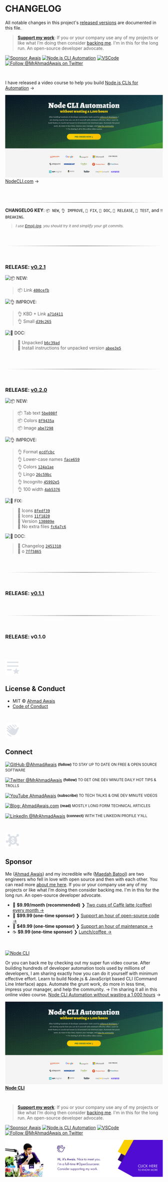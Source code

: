 # CHANGELOG

All notable changes in this project's [released versions](../../releases) are documented in this file.

> [**Support my work**][sponsor]: If you or your company use any of my projects or like what I’m doing then consider [backing me][sponsor]. I'm in this for the long run. An open-source developer advocate.

[![Sponsor Awais](https://img.shields.io/badge/-Sponsor%20Awais%20%E2%86%92-gray.svg?colorA=6A788D&colorB=6A788D&style=flat)](https://github.com/AhmadAwais/sponsor/?utm_source=FOSS) [![Node.js CLI Automation](https://img.shields.io/badge/-NodeCLI.com%20%E2%86%92-gray.svg?colorA=6A788D&colorB=6A788D&style=flat)](https://NodeCLI.com/?utm_source=FOSS)
[![VSCode](https://img.shields.io/badge/-VSCode.pro%20%E2%86%92-gray.svg?colorA=6A788D&colorB=6A788D&style=flat)](https://VSCode.pro/?utm_source=GitHubFOSS)
[![Follow @MrAhmadAwais on Twitter](https://img.shields.io/twitter/follow/mrahmadawais.svg?style=social&label=Follow%20@MrAhmadAwais)](https://twitter.com/mrahmadawais/)

<br>

I have released a video course to help you build <a href="https://NodeCLI.com/?utm_source=FOSS" target="_blank">Node.js CLIs for Automation</a> →</p>

<a href="https://NodeCLI.com/?utm_source=FOSS" target="_blank"><img src="https://raw.githubusercontent.com/ahmadawais/stuff/master/nodecli/featured.jpg" /><br>NodeCLI.com</a> →

<br>

[![hr](https://raw.githubusercontent.com/ahmadawais/stuff/master/images/git/hr.png)](/)

**CHANGELOG KEY**: `📦 NEW`, `👌 IMPROVE`, `🐛 FIX`, `📖 DOC`, `🚀 RELEASE`, `🤖 TEST`, and `‼️ BREAKING`.

<small>

> _I use [Emoji-log](https://github.com/ahmadawais/Emoji-Log), you should try it and simplify your git commits._

</small>

<br>

[![hr](https://raw.githubusercontent.com/ahmadawais/stuff/master/images/git/hr.png)](/)

<br>

### RELEASE: [v0.2.1](https://github.com/ahmadawais/shades-of-purple-google-chrome/compare/v0.2.0...v0.2.1)

![📦 NEW:](https://img.shields.io/badge/-NEW-gray.svg?colorB=3778FF)

> 📦 Link [`400cefb`](https://github.com/ahmadawais/shades-of-purple-google-chrome/commit/400cefb04e8f810db2c91206bac651756abd277a) <br>

![👌 IMPROVE:](https://img.shields.io/badge/-IMPROVEMENT-gray.svg?colorB=39AA54)

> 👌 KBD + Link [`a71d411`](https://github.com/ahmadawais/shades-of-purple-google-chrome/commit/a71d41189e6b3e2b470a2758a837677d72508f98) <br>
> 👌 Small [`d39c265`](https://github.com/ahmadawais/shades-of-purple-google-chrome/commit/d39c265f7d109ce1a2512c3faf70c18883eb722a) <br>

![📖 DOC:](https://img.shields.io/badge/-DOCS-gray.svg?colorB=978CD4)

> 📖 Unpacked [`b6c39ad`](https://github.com/ahmadawais/shades-of-purple-google-chrome/commit/b6c39ad23862895b1bc31d15338639980af7b69e) <br>
> 📖 Install instructions for unpacked version [`abee3e5`](https://github.com/ahmadawais/shades-of-purple-google-chrome/commit/abee3e560e3afe01adf582d8c239945a79f127c8) <br>

<br>

[![hr](https://raw.githubusercontent.com/ahmadawais/stuff/master/images/git/hr.png)](/)

<br>

### RELEASE: [v0.2.0](https://github.com/ahmadawais/shades-of-purple-google-chrome/compare/v0.1.1...v0.2.0)

![📦 NEW:](https://img.shields.io/badge/-NEW-gray.svg?colorB=3778FF)

> 📦 Tab text [`5be808f`](https://github.com/ahmadawais/shades-of-purple-google-chrome/commit/5be808ffcab9de1588d3ca87739cca6ea08e75a6) <br>
> 📦 Colors [`8f9435a`](https://github.com/ahmadawais/shades-of-purple-google-chrome/commit/8f9435aa67d68100bbedb88c9ae6e4f8bbedbde0) <br>
> 📦 Image [`abe7298`](https://github.com/ahmadawais/shades-of-purple-google-chrome/commit/abe7298e0ff9aea3ae80c4bd8f5ef37a1f9505b8) <br>

![👌 IMPROVE:](https://img.shields.io/badge/-IMPROVEMENT-gray.svg?colorB=39AA54)

> 👌 Format [`ecdfcbc`](https://github.com/ahmadawais/shades-of-purple-google-chrome/commit/ecdfcbc69e03f3d4814ef6441f32231b16d5645a) <br>
> 👌 Lower-case names [`face659`](https://github.com/ahmadawais/shades-of-purple-google-chrome/commit/face659241c2423335f1c714f766f049908ecd31) <br>
> 👌 Colors [`124a1ae`](https://github.com/ahmadawais/shades-of-purple-google-chrome/commit/124a1ae14aed6b5c35894cdae1b3bdd4af2aa197) <br>
> 👌 Lingo [`26c59bc`](https://github.com/ahmadawais/shades-of-purple-google-chrome/commit/26c59bcc24f3e28321e7e192e9e45cdabac35690) <br>
> 👌 Incognito [`45992e5`](https://github.com/ahmadawais/shades-of-purple-google-chrome/commit/45992e5a5a47ea19605ddfabd15d11acac43cb2d) <br>
> 👌 100 width [`4ab5376`](https://github.com/ahmadawais/shades-of-purple-google-chrome/commit/4ab5376f8cc57723cbe908a77fbbe351b2473183) <br>

![🐛 FIX:](https://img.shields.io/badge/-FIX-gray.svg?colorB=ff6347)

> 🐛 Icons [`8fedf39`](https://github.com/ahmadawais/shades-of-purple-google-chrome/commit/8fedf3910a590b79624a2e4f38356ae5da2b42ab) <br>
> 🐛 Icons [`11f1820`](https://github.com/ahmadawais/shades-of-purple-google-chrome/commit/11f182091b53f9d977cb6d7b26118736180ff8e2) <br>
> 🐛 Version [`130809e`](https://github.com/ahmadawais/shades-of-purple-google-chrome/commit/130809ef2137c2b05fb45d31424e351e685ed2dd) <br>
> 🐛 No extra files [`fc6a7c6`](https://github.com/ahmadawais/shades-of-purple-google-chrome/commit/fc6a7c6ae4005bdea6dff79736c671fae01e2cf8) <br>

![📖 DOC:](https://img.shields.io/badge/-DOCS-gray.svg?colorB=978CD4)

> 📖 Changelog [`2451310`](https://github.com/ahmadawais/shades-of-purple-google-chrome/commit/24513107454ca34c8bb3349f0137729b26359cc6) <br>
> 📖 o [`7ff5865`](https://github.com/ahmadawais/shades-of-purple-google-chrome/commit/7ff58655659441d85618400b291a51e8dbd8bbcb) <br>

<br>

[![hr](https://raw.githubusercontent.com/ahmadawais/stuff/master/images/git/hr.png)](/)

<br>

### RELEASE: [v0.1.1](https://github.com/ahmadawais/shades-of-purple-google-chrome/compare/v0.1.0...v0.1.1)

<br>

[![hr](https://raw.githubusercontent.com/ahmadawais/stuff/master/images/git/hr.png)](/)

<br>

### RELEASE: v0.1.0

<br>

<br>

[![📃](https://raw.githubusercontent.com/ahmadawais/stuff/master/images/git/license.png)](/)

## License & Conduct

- MIT © [Ahmad Awais](https://twitter.com/MrAhmadAwais/)
- [Code of Conduct](code-of-conduct.md)

<br>

[![🙌](https://raw.githubusercontent.com/ahmadawais/stuff/master/images/git/connect.png)](/)

## Connect

<div align="left">
<p><a href="https://github.com/ahmadawais"><img alt="GitHub @AhmadAwais" align="center" src="https://img.shields.io/badge/GITHUB-gray.svg?colorB=6cc644&style=flat" /></a>&nbsp;<small><strong>(follow)</strong> TO STAY UP TO DATE ON FREE & OPEN SOURCE SOFTWARE</small></p>
<p><a href="https://twitter.com/MrAhmadAwais/"><img alt="Twitter @MrAhmadAwais" align="center" src="https://img.shields.io/badge/TWITTER-gray.svg?colorB=1da1f2&style=flat" /></a>&nbsp;<small><strong>(follow)</strong> TO GET ONE DEV MINUTE DAILY HOT TIPS & TROLLS</small></p>
<p><a href="https://www.youtube.com/AhmadAwais"><img alt="YouTube AhmadAwais" align="center" src="https://img.shields.io/badge/YOUTUBE-gray.svg?colorB=ff0000&style=flat" /></a>&nbsp;<small><strong>(subscribe)</strong> TO TECH TALKS & ONE DEV MINUTE VIDEOS</small></p>
<p><a href="https://AhmadAwais.com/"><img alt="Blog: AhmadAwais.com" align="center" src="https://img.shields.io/badge/MY%20BLOG-gray.svg?colorB=4D2AFF&style=flat" /></a>&nbsp;<small><strong>(read)</strong> MOSTLY LONG FORM TECHNICAL ARTICLES</small></p>
<p><a href="https://www.linkedin.com/in/MrAhmadAwais/"><img alt="LinkedIn @MrAhmadAwais" align="center" src="https://img.shields.io/badge/LINKEDIN-gray.svg?colorB=0077b5&style=flat" /></a>&nbsp;<small><strong>(connect)</strong> WITH THE LINKEDIN PROFILE Y'ALL</small></p>
</div>

<br>

[![👌](https://raw.githubusercontent.com/ahmadawais/stuff/master/images/git/sponsor.png)](/)

## Sponsor

Me ([Ahmad Awais](https://twitter.com/mrahmadawais/)) and my incredible wife ([Maedah Batool](https://twitter.com/MaedahBatool/)) are two engineers who fell in love with open source and then with each other. You can read more [about me here](https://ahmadawais.com/about). If you or your company use any of my projects or like what I’m doing then consider backing me. I'm in this for the long run. An open-source developer advocate.

- 🌟  **$9.99/month (recommended)** ❯ [Two cups of Caffè latte (coffee) every month →](https://pay.paddle.com/checkout/540217)
- 🚀  **$99.99 (one-time sponsor)** ❯ [Support an hour of open-source code →](https://pay.paddle.com/checkout/515568)
- 🔰  **$49.99 (one-time sponsor)** ❯ [Support an hour of maintenance →](https://pay.paddle.com/checkout/527253)
- ☕️  **$9.99 (one-time sponsor)** ❯ [Lunch/coffee →](https://pay.paddle.com/checkout/527254)

<br>

[![Node CLI](https://img.shields.io/badge/-NodeCLI.com%20%E2%86%92-gray.svg?colorB=3D873A)](https://nodecli.com/?utm_source=FOSS)

Or you can back me by checking out my super fun video course. After building hundreds of developer automation tools used by millions of developers, I am sharing exactly how you can do it yourself with minimum effective effort. Learn to build Node.js & JavaScript based CLI (Command Line Interface) apps. Automate the grunt work, do more in less time, impress your manager, and help the community.
→ I'm sharing it all in this online video course. <a href="https://nodecli.com/?utm_source=FOSS" target="_blank">Node CLI Automation
without wasting a 1,000 hours</a> →</p>

<a href="https://nodecli.com/?utm_source=FOSS" target="_blank"><img src="https://raw.githubusercontent.com/ahmadawais/stuff/master/nodecli/featured.jpg" /><br><strong>Node CLI</strong></a>

<br>

> [**Support my work**][sponsor]: If you or your company use any of my projects or like what I’m doing then consider [backing me][sponsor]. I'm in this for the long run. An open-source developer advocate.

[![Sponsor Awais](https://img.shields.io/badge/-Sponsor%20Awais%20%E2%86%92-gray.svg?colorA=6A788D&colorB=6A788D&style=flat)](https://github.com/AhmadAwais/sponsor/?utm_source=FOSS) [![Node.js CLI Automation](https://img.shields.io/badge/-NodeCLI.com%20%E2%86%92-gray.svg?colorA=6A788D&colorB=6A788D&style=flat)](https://NodeCLI.com/?utm_source=FOSS)
[![VSCode](https://img.shields.io/badge/-VSCode.pro%20%E2%86%92-gray.svg?colorA=6A788D&colorB=6A788D&style=flat)](https://VSCode.pro/?utm_source=GitHubFOSS)
[![Follow @MrAhmadAwais on Twitter](https://img.shields.io/twitter/follow/mrahmadawais.svg?style=social&label=Follow%20@MrAhmadAwais)](https://twitter.com/mrahmadawais/)

[![Sponsor](https://raw.githubusercontent.com/ahmadawais/stuff/master/sponsor/sponsor.jpg)][sponsor]

[sponsor]: https://github.com/AhmadAwais/sponsor
